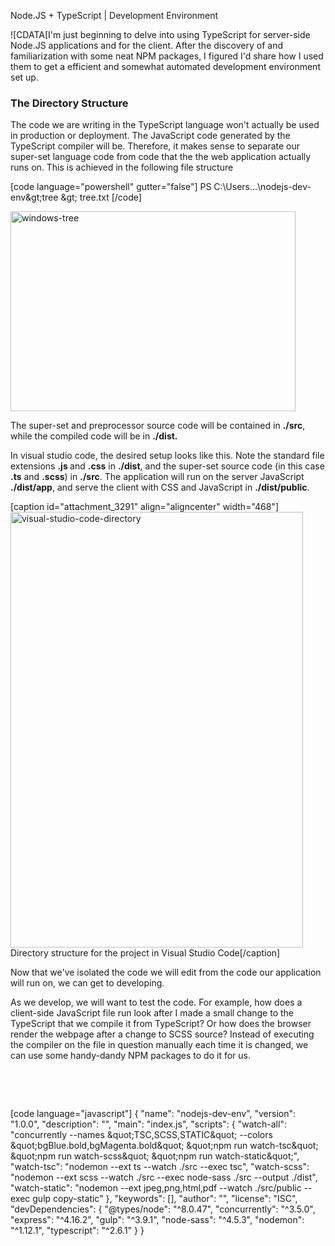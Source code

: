 Node.JS + TypeScript  &#124; Development Environment</title>

![CDATA[I'm just beginning to delve into using TypeScript for server-side Node.JS applications and for the client. After the discovery of and familiarization with some neat NPM packages, I figured I'd share how I used them to get a efficient and somewhat automated development environment set up.
### The Directory Structure
The code we are writing in the TypeScript language won't actually be used in production or deployment. The JavaScript code generated by the TypeScript compiler will be. Therefore, it makes sense to separate our super-set language code from code that the the web application actually runs on. This is achieved in the following file structure

[code language="powershell" gutter="false"]
PS C:\Users\...\nodejs-dev-env&amp;gt;tree &amp;gt; tree.txt
[/code]

<img class="  wp-image-3263 aligncenter" src="https://tawusa.files.wordpress.com/2017/11/windows-tree.png" alt="windows-tree" width="456" height="320" />

The super-set and preprocessor source code will be contained in <strong>./src</strong>, while the compiled code will be in <strong>./dist.</strong>

In visual studio code, the desired setup looks like this. Note the standard file extensions <strong>.js </strong>and <strong>.css</strong>  in <strong>./dist</strong>, and the super-set source code (in this case <strong>.ts</strong> and <strong>.scss</strong>) in <strong>./src</strong>. The application will run on the server JavaScript <strong>./dist</strong><strong>/app</strong>, and serve the client with CSS and JavaScript in <strong>./dist/public</strong>.

[caption id="attachment_3291" align="aligncenter" width="468"]<img class="  wp-image-3291 aligncenter" src="https://tawusa.files.wordpress.com/2017/11/visual-studio-code-directory1.png" alt="visual-studio-code-directory" width="468" height="697" /> Directory structure for the project in Visual Studio Code[/caption]

Now that we've isolated the code we will edit from the code our application will run on, we can get to developing.

As we develop, we will want to test the code. For example, how does a client-side JavaScript file run look after I made a small change to the TypeScript that we compile it from TypeScript? Or how does the browser render the webpage after a change to SCSS source? Instead of executing the compiler on the file in question manually each time it is changed, we can use some handy-dandy NPM packages to do it for us.

&nbsp;

&nbsp;

[code language="javascript"]
{
&quot;name&quot;: &quot;nodejs-dev-env&quot;,
&quot;version&quot;: &quot;1.0.0&quot;,
&quot;description&quot;: &quot;&quot;,
&quot;main&quot;: &quot;index.js&quot;,
&quot;scripts&quot;: {
	&quot;watch-all&quot;: &quot;concurrently --names \&quot;TSC,SCSS,STATIC\&quot; --colors \&quot;bgBlue.bold,bgMagenta.bold\&quot; \&quot;npm run watch-tsc\&quot; \&quot;npm run watch-scss\&quot; \&quot;npm run watch-static\&quot;&quot;,
	&quot;watch-tsc&quot;: &quot;nodemon --ext ts --watch ./src --exec tsc&quot;,
	&quot;watch-scss&quot;: &quot;nodemon --ext scss --watch ./src --exec node-sass ./src --output ./dist&quot;,
	&quot;watch-static&quot;: &quot;nodemon --ext jpeg,png,html,pdf --watch ./src/public --exec gulp copy-static&quot;
	},
&quot;keywords&quot;: [],
&quot;author&quot;: &quot;&quot;,
&quot;license&quot;: &quot;ISC&quot;,
&quot;devDependencies&quot;: {
	&quot;@types/node&quot;: &quot;^8.0.47&quot;,
	&quot;concurrently&quot;: &quot;^3.5.0&quot;,
	&quot;express&quot;: &quot;^4.16.2&quot;,
	&quot;gulp&quot;: &quot;^3.9.1&quot;,
	&quot;node-sass&quot;: &quot;^4.5.3&quot;,
	&quot;nodemon&quot;: &quot;^1.12.1&quot;,
	&quot;typescript&quot;: &quot;^2.6.1&quot;
	}
}
